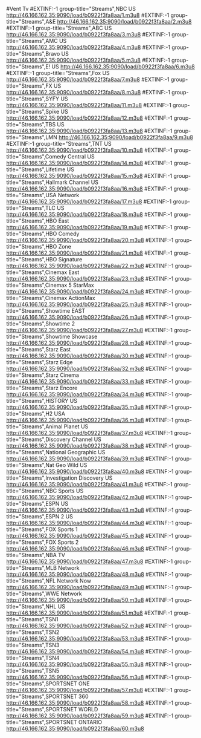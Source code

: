#Vent Tv
#EXTINF:-1    group-title="Streams",NBC US
http://46.166.162.35:9090/load/b0922f3fa8aa/1.m3u8
#EXTINF:-1    group-title="Streams",A&E
http://46.166.162.35:9090/load/b0922f3fa8aa/2.m3u8
#EXTINF:-1    group-title="Streams",ABC US
http://46.166.162.35:9090/load/b0922f3fa8aa/3.m3u8
#EXTINF:-1    group-title="Streams",AMC US
http://46.166.162.35:9090/load/b0922f3fa8aa/4.m3u8
#EXTINF:-1    group-title="Streams",Bravo US
http://46.166.162.35:9090/load/b0922f3fa8aa/5.m3u8
#EXTINF:-1    group-title="Streams",E! US
http://46.166.162.35:9090/load/b0922f3fa8aa/6.m3u8
#EXTINF:-1    group-title="Streams",Fox US
http://46.166.162.35:9090/load/b0922f3fa8aa/7.m3u8
#EXTINF:-1    group-title="Streams",FX US
http://46.166.162.35:9090/load/b0922f3fa8aa/8.m3u8
#EXTINF:-1    group-title="Streams",SYFY US
http://46.166.162.35:9090/load/b0922f3fa8aa/11.m3u8
#EXTINF:-1    group-title="Streams",Spike US
http://46.166.162.35:9090/load/b0922f3fa8aa/12.m3u8
#EXTINF:-1    group-title="Streams",TBS US
http://46.166.162.35:9090/load/b0922f3fa8aa/13.m3u8
#EXTINF:-1    group-title="Streams",LMN
http://46.166.162.35:9090/load/b0922f3fa8aa/9.m3u8
#EXTINF:-1    group-title="Streams",TNT US
http://46.166.162.35:9090/load/b0922f3fa8aa/10.m3u8
#EXTINF:-1    group-title="Streams",Comedy Central US
http://46.166.162.35:9090/load/b0922f3fa8aa/14.m3u8
#EXTINF:-1    group-title="Streams",Lifetime US
http://46.166.162.35:9090/load/b0922f3fa8aa/15.m3u8
#EXTINF:-1    group-title="Streams",Hallmark Channel US
http://46.166.162.35:9090/load/b0922f3fa8aa/16.m3u8
#EXTINF:-1    group-title="Streams",USA Network
http://46.166.162.35:9090/load/b0922f3fa8aa/17.m3u8
#EXTINF:-1    group-title="Streams",TLC US
http://46.166.162.35:9090/load/b0922f3fa8aa/18.m3u8
#EXTINF:-1    group-title="Streams",HBO East
http://46.166.162.35:9090/load/b0922f3fa8aa/19.m3u8
#EXTINF:-1    group-title="Streams",HBO Comedy
http://46.166.162.35:9090/load/b0922f3fa8aa/20.m3u8
#EXTINF:-1    group-title="Streams",HBO Zone
http://46.166.162.35:9090/load/b0922f3fa8aa/21.m3u8
#EXTINF:-1    group-title="Streams",HBO Signature
http://46.166.162.35:9090/load/b0922f3fa8aa/22.m3u8
#EXTINF:-1    group-title="Streams",Cinemax East
http://46.166.162.35:9090/load/b0922f3fa8aa/23.m3u8
#EXTINF:-1    group-title="Streams",Cinemax 5 StarMax
http://46.166.162.35:9090/load/b0922f3fa8aa/24.m3u8
#EXTINF:-1    group-title="Streams",Cinemax ActionMax
http://46.166.162.35:9090/load/b0922f3fa8aa/25.m3u8
#EXTINF:-1    group-title="Streams",Showtime EAST
http://46.166.162.35:9090/load/b0922f3fa8aa/26.m3u8
#EXTINF:-1    group-title="Streams",Showtime 2
http://46.166.162.35:9090/load/b0922f3fa8aa/27.m3u8
#EXTINF:-1    group-title="Streams",Showtime Showcase
http://46.166.162.35:9090/load/b0922f3fa8aa/28.m3u8
#EXTINF:-1    group-title="Streams",Starz East
http://46.166.162.35:9090/load/b0922f3fa8aa/30.m3u8
#EXTINF:-1    group-title="Streams",Starz Edge
http://46.166.162.35:9090/load/b0922f3fa8aa/32.m3u8
#EXTINF:-1    group-title="Streams",Starz Cinema
http://46.166.162.35:9090/load/b0922f3fa8aa/33.m3u8
#EXTINF:-1    group-title="Streams",Starz Encore
http://46.166.162.35:9090/load/b0922f3fa8aa/34.m3u8
#EXTINF:-1    group-title="Streams",HISTORY US
http://46.166.162.35:9090/load/b0922f3fa8aa/35.m3u8
#EXTINF:-1    group-title="Streams",H2 USA
http://46.166.162.35:9090/load/b0922f3fa8aa/36.m3u8
#EXTINF:-1    group-title="Streams",Animal Planet US
http://46.166.162.35:9090/load/b0922f3fa8aa/37.m3u8
#EXTINF:-1    group-title="Streams",Discovery Channel US
http://46.166.162.35:9090/load/b0922f3fa8aa/38.m3u8
#EXTINF:-1    group-title="Streams",National Geographic US
http://46.166.162.35:9090/load/b0922f3fa8aa/39.m3u8
#EXTINF:-1    group-title="Streams",Nat Geo Wild US
http://46.166.162.35:9090/load/b0922f3fa8aa/40.m3u8
#EXTINF:-1    group-title="Streams",Investigation Discovery  US
http://46.166.162.35:9090/load/b0922f3fa8aa/41.m3u8
#EXTINF:-1    group-title="Streams",NBC Sports US
http://46.166.162.35:9090/load/b0922f3fa8aa/42.m3u8
#EXTINF:-1    group-title="Streams",ESPN US
http://46.166.162.35:9090/load/b0922f3fa8aa/43.m3u8
#EXTINF:-1    group-title="Streams",ESPN 2 US
http://46.166.162.35:9090/load/b0922f3fa8aa/44.m3u8
#EXTINF:-1    group-title="Streams",FOX Sports 1
http://46.166.162.35:9090/load/b0922f3fa8aa/45.m3u8
#EXTINF:-1    group-title="Streams",FOX Sports 2
http://46.166.162.35:9090/load/b0922f3fa8aa/46.m3u8
#EXTINF:-1    group-title="Streams",NBA TV
http://46.166.162.35:9090/load/b0922f3fa8aa/47.m3u8
#EXTINF:-1    group-title="Streams",MLB Network
http://46.166.162.35:9090/load/b0922f3fa8aa/48.m3u8
#EXTINF:-1    group-title="Streams",NFL Network  Now
http://46.166.162.35:9090/load/b0922f3fa8aa/49.m3u8
#EXTINF:-1    group-title="Streams",WWE Network
http://46.166.162.35:9090/load/b0922f3fa8aa/50.m3u8
#EXTINF:-1    group-title="Streams",NHL US
http://46.166.162.35:9090/load/b0922f3fa8aa/51.m3u8
#EXTINF:-1    group-title="Streams",TSN1
http://46.166.162.35:9090/load/b0922f3fa8aa/52.m3u8
#EXTINF:-1    group-title="Streams",TSN2
http://46.166.162.35:9090/load/b0922f3fa8aa/53.m3u8
#EXTINF:-1    group-title="Streams",TSN3
http://46.166.162.35:9090/load/b0922f3fa8aa/54.m3u8
#EXTINF:-1    group-title="Streams",TSN4
http://46.166.162.35:9090/load/b0922f3fa8aa/55.m3u8
#EXTINF:-1    group-title="Streams",TSN5
http://46.166.162.35:9090/load/b0922f3fa8aa/56.m3u8
#EXTINF:-1    group-title="Streams",SPORTSNET ONE
http://46.166.162.35:9090/load/b0922f3fa8aa/57.m3u8
#EXTINF:-1    group-title="Streams",SPORTSNET 360
http://46.166.162.35:9090/load/b0922f3fa8aa/58.m3u8
#EXTINF:-1    group-title="Streams",SPORTSNET WORLD
http://46.166.162.35:9090/load/b0922f3fa8aa/59.m3u8
#EXTINF:-1    group-title="Streams",SPORTSNET ONTARIO
http://46.166.162.35:9090/load/b0922f3fa8aa/60.m3u8
